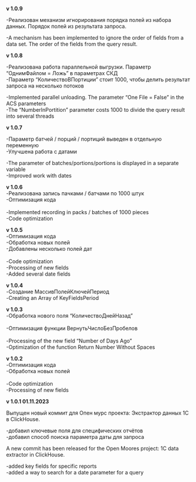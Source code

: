 <b>v 1.0.9 </b>

<p>-Реализован механизм игнорирования порядка полей из набора данных. Порядок полей из результата запроса.</p>

<p>-A mechanism has been implemented to ignore the order of fields from a data set. The order of the fields from the query result.</p>

<b>v 1.0.8 </b>

<p>-Реализована работа параллельной выгрузки. Параметр “ОднимФайлом = Ложь” в параметрах СКД<br>-Параметр “КоличествоВПортиции” стоит 1000, чтобы делить результат запроса на несколько потоков</p>



<p>-Implemented parallel unloading. The parameter “One File = False” in the ACS parameters<br>-The “NumberInPortition” parameter costs 1000 to divide the query result into several threads</p>


<b>v 1.0.7</b>

<p>-Параметр батчей / порций / портиций выведен в отдельную переменную<br>-Улучшена работа с датами</p>



<p>-The parameter of batches/portions/portions is displayed in a separate variable<br>-Improved work with dates</p>


<b>v 1.0.6</b><br>-Реализована запись пачками / батчами по 1000 штук<br>-Оптимизация кода<br><br>-Implemented recording in packs / batches of 1000 pieces<br>-Code optimization<br>

<b>v 1.0.5</b><br>-Оптимизация кода<br>-Обработка новых полей<br>-Добавлены несколько полей дат<br><br>-Code optimization<br>-Processing of new fields<br>-Added several date fields<br>

<b>v 1.0.4</b><br>-Создание МассивПолейКлючейПериод<br>-Creating an Array of KeyFieldsPeriod<br>

<b>v 1.0.3</b>
<br>-Обработка нового поля “КоличествоДнейНазад”<br><br>-Оптимизация функции ВернутьЧислоБезПробелов<br><br>-Processing of the new field “Number of Days Ago”<br>-Optimization of the function Return Number Without Spaces<br>

<b>v 1.0.2</b>
<br>-Оптимизация кода<br>-Обработка новых полей<br><br>-Code optimization<br>-Processing of new fields<br>

<b>v 1.0.1 01.11.2023</b>



<p>Выпущен новый коммит для Опен мурс проекта: Экстрактор данных 1С в ClickHouse.</p>



<p>-добавил ключевые поля для специфических отчётов<br>-добавил способ поиска параметра даты для запроса</p>



<p>A new commit has been released for the Open Moores project: 1C data extractor in ClickHouse.</p>



<p>-added key fields for specific reports<br>-added a way to search for a date parameter for a query</p>

